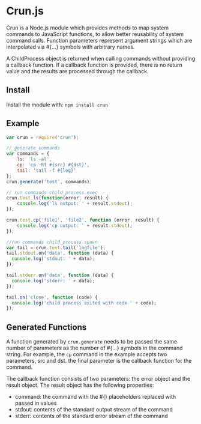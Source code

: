 # Crun.js

Crun is a Node.js module which provides methods to map system commands to JavaScript functions, to allow better reusability of system command calls. Function parameters represent argument strings which are interpolated via #{…} symbols with arbitrary names.

A ChildProcess object is returned when calling commands without providing a callback function. If a callback function is provided, there is no return value and the results are processed through the callback.

## Install

Install the module with: `npm install crun`

## Example

```javascript
var crun = require('crun');

// generate commands
var commands = {
	ls: 'ls -al',
	cp: 'cp -Rf #{src} #{dst}',
	tail: 'tail -f #{log}'
};
crun.generate('test', commands);

// run commands child_process.exec
crun.test.ls(function(error, result) {
	console.log('ls output: ' + result.stdout);
});

crun.test.cp('file1', 'file2', function (error, result) {
	console.log('cp output: ' + result.stdout);
});

//run commands child_process.spawn
var tail = crun.test.tail('logfile');
tail.stdout.on('data', function (data) {
  console.log('stdout: ' + data);
});

tail.stderr.on('data', function (data) {
  console.log('stderr: ' + data);
});

tail.on('close', function (code) {
  console.log('child process exited with code ' + code);
});
```

## Generated Functions

A function generated by `crun.generate` needs to be passed the same number of parameters as the number of #{…} symbols in the command string. For example, the `cp` command in the example accepts two parameters, src and dst. the final parameter is the callback function for the command.

The callback function consists of two parameters: the error object and the result object. The result object has the following properties:

- command: the command with the #{} placeholders replaced with passed in values
- stdout: contents of the standard output stream of the command
- stderr: contents of the standard error stream of the command

